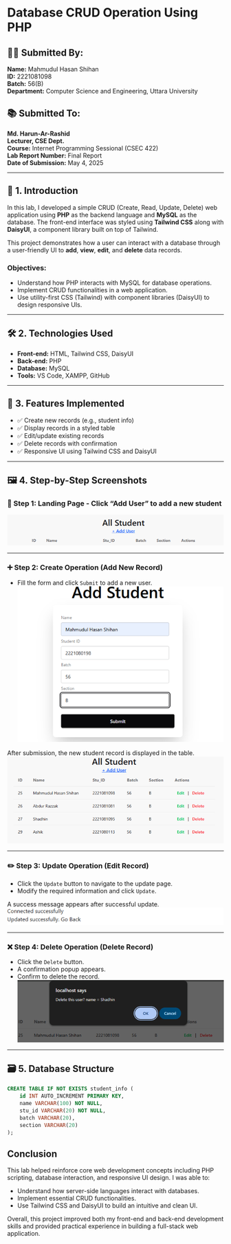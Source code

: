 # Database CRUD Operation Using PHP

## 🧑‍💻 Submitted By:

**Name:** Mahmudul Hasan Shihan  
**ID:** 2221081098  
**Batch:** 56(B)  
**Department:** Computer Science and Engineering, Uttara University

## 📚 Submitted To:

**Md. Harun-Ar-Rashid**  
**Lecturer, CSE Dept.**  
**Course:** Internet Programming Sessional (CSEC 422)  
**Lab Report Number:** Final Report  
**Date of Submission:** May 4, 2025

---

## 📌 1. Introduction

In this lab, I developed a simple CRUD (Create, Read, Update, Delete) web application using **PHP** as the backend language and **MySQL** as the database. The front-end interface was styled using **Tailwind CSS** along with **DaisyUI**, a component library built on top of Tailwind.

This project demonstrates how a user can interact with a database through a user-friendly UI to **add**, **view**, **edit**, and **delete** data records.

### Objectives:

- Understand how PHP interacts with MySQL for database operations.
- Implement CRUD functionalities in a web application.
- Use utility-first CSS (Tailwind) with component libraries (DaisyUI) to design responsive UIs.

---

## 🛠 2. Technologies Used

- **Front-end:** HTML, Tailwind CSS, DaisyUI
- **Back-end:** PHP
- **Database:** MySQL
- **Tools:** VS Code, XAMPP, GitHub

---

## 🚀 3. Features Implemented

- ✅ Create new records (e.g., student info)
- ✅ Display records in a styled table
- ✅ Edit/update existing records
- ✅ Delete records with confirmation
- ✅ Responsive UI using Tailwind CSS and DaisyUI

---

## 🖼 4. Step-by-Step Screenshots

### 📄 Step 1: Landing Page - Click “Add User” to add a new student

![Landing Page](images/landing-page.png)

---

### ➕ Step 2: Create Operation (Add New Record)

- Fill the form and click `Submit` to add a new user.  
  ![Add Student Form](images/add-student.png)

After submission, the new student record is displayed in the table.  
![After add student](images/after-add-stu.png)

---

### ✏️ Step 3: Update Operation (Edit Record)

- Click the `Update` button to navigate to the update page.
- Modify the required information and click `Update`.

A success message appears after successful update.  
![Update Student Form](images/after-update.png)

---

### ❌ Step 4: Delete Operation (Delete Record)

- Click the `Delete` button.
- A confirmation popup appears.
- Confirm to delete the record.  
  ![Delete Confirmation](images/delete-pop-up.png)

---

## 🗃 5. Database Structure

```sql
CREATE TABLE IF NOT EXISTS student_info (
    id INT AUTO_INCREMENT PRIMARY KEY,
    name VARCHAR(100) NOT NULL,
    stu_id VARCHAR(20) NOT NULL,
    batch VARCHAR(20),
    section VARCHAR(20)
);
```

## Conclusion

This lab helped reinforce core web development concepts including PHP scripting, database interaction, and responsive UI design. I was able to:

- Understand how server-side languages interact with databases.
- Implement essential CRUD functionalities.
- Use Tailwind CSS and DaisyUI to build an intuitive and clean UI.

Overall, this project improved both my front-end and back-end development skills and provided practical experience in building a full-stack web application.
